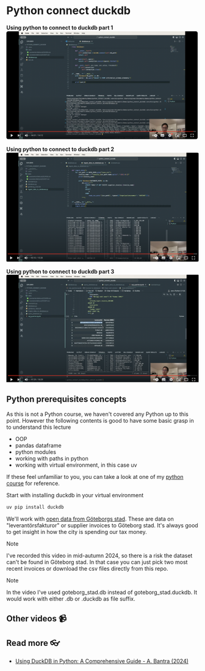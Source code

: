 # Python connect duckdb


**Using python to connect to duckdb part 1**
[![python connect duckdb part 1](https://github.com/kokchun/assets/blob/main/oop_advanced/connect_python_duckdb_part1.png?raw=true)](https://youtu.be/lwK1J3W04Bw)

**Using python to connect to duckdb part 2**
[![python connect duckdb part 2](https://github.com/kokchun/assets/blob/main/oop_advanced/connect_python_duckdb_part2.png?raw=true)](https://youtu.be/cJZrhxz4IP4)

**Using python to connect to duckdb part 3**
[![python connect duckdb part 3](https://github.com/kokchun/assets/blob/main/oop_advanced/connect_python_duckdb_part3.png?raw=true)](https://youtu.be/JFNTmYiI7PE)

## Python prerequisites concepts 
As this is not a Python course, we haven't covered any Python up to this point. However 
the following contents is good to have some basic grasp in to understand this lecture

- OOP 
- pandas dataframe
- python modules
- working with paths in python
- working with virtual environment, in this case uv

If these feel unfamiliar to you, you can take a look at one of my [python course](https://github.com/kokchun/Python-course-AI22) for reference. 

Start with installing duckdb in your virtual environment

```bash
uv pip install duckdb
```

We'll work with [open data from Göteborgs stad](https://goteborg.se/wps/portal/start/kommun-och-politik/sa-arbetar-goteborgs-stad-med/digitalisering/oppna-data/sok-oppna-data/oppna-data---datamangd#esc_entry=62167&esc_context=6). These are data on "leverantörsfakturor" or supplier invoices to Göteborg stad. It's always good to get insight in how the city is spending our tax money. 

> [!NOTE]
> I've recorded this video in mid-autumn 2024, so there is a risk the dataset can't be found in Göteborg stad. In that case you can just pick two most recent invoices or download the csv files directly from this repo.  


> [!NOTE]
> In the video I've used goteborg_stad.db instead of goteborg_stad.duckdb. It would work with either .db or .duckdb as file suffix.  

## Other videos :video_camera:

## Read more :eyeglasses:

- [Using DuckDB in Python: A Comprehensive Guide - A. Bantra (2024)](https://medium.com/@anshubantra/using-duckdb-in-python-a-comprehensive-guide-d14bc0b06546)
